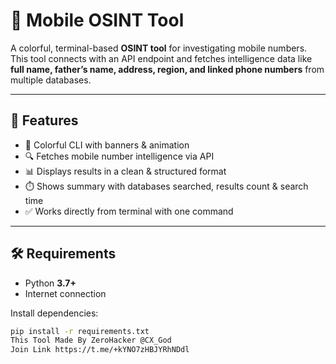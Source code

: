 # 📱 Mobile OSINT Tool  

A colorful, terminal-based **OSINT tool** for investigating mobile numbers.  
This tool connects with an API endpoint and fetches intelligence data like **full name, father’s name, address, region, and linked phone numbers** from multiple databases.  

---

## 🚀 Features
- 🎨 Colorful CLI with banners & animation  
- 🔍 Fetches mobile number intelligence via API  
- 📊 Displays results in a clean & structured format  
- ⏱️ Shows summary with databases searched, results count & search time  
- ✅ Works directly from terminal with one command  

---

## 🛠️ Requirements
- Python **3.7+**  
- Internet connection  

Install dependencies:
```bash
pip install -r requirements.txt
This Tool Made By ZeroHacker @CX_God
Join Link https://t.me/+kYNO7zHBJYRhNDdl

